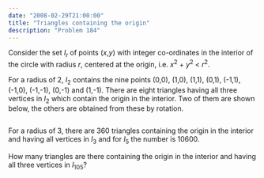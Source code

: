 ```yaml
---
date: "2008-02-29T21:00:00"
title: "Triangles containing the origin"
description: "Problem 184"
---
```


<p>Consider the set <var>I<sub>r</sub></var> of points (<var>x</var>,<var>y</var>) with integer co-ordinates in the interior of the circle with radius <var>r</var>, centered at the origin, i.e. <var>x</var><sup>2</sup> + <var>y</var><sup>2</sup> &lt; <var>r</var><sup>2</sup>.</p>
<p>For a radius of 2, <var>I</var><sub>2</sub> contains the nine points (0,0), (1,0), (1,1), (0,1), (-1,1), (-1,0), (-1,-1), (0,-1) and (1,-1). There are eight triangles having all three vertices in <var>I</var><sub>2</sub> which contain the origin in the interior. Two of them are shown below, the others are obtained from these by rotation.</p>
<p style="text-align:center;"><img alt="" class="dark_img" src="/images/p184.gif"/></p>
<p>For a radius of 3, there are 360 triangles containing the origin in the interior and having all vertices in <var>I</var><sub>3</sub> and for <var>I</var><sub>5</sub> the number is 10600.</p>
<p>How many triangles are there containing the origin in the interior and having all three vertices in <var>I</var><sub>105</sub>?</p>

